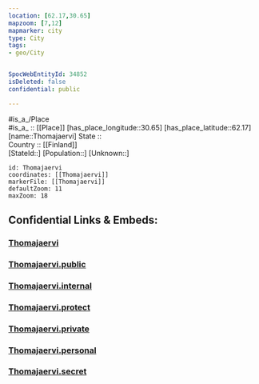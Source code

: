 ```yaml
---
location: [62.17,30.65] 
mapzoom: [7,12] 
mapmarker: city 
type: City
tags:
- geo/City


SpocWebEntityId: 34852
isDeleted: false
confidential: public

---
```

#is_a_/Place  
#is_a_ :: [[Place]] 
[has_place_longitude::30.65] 
[has_place_latitude::62.17] 
[name::Thomajaervi] 
State ::  
Country :: [[Finland]]  
[StateId::] 
[Population::] 
[Unknown::] 


```leaflet
id: Thomajaervi
coordinates: [[Thomajaervi]] 
markerFile: [[Thomajaervi]] 
defaultZoom: 11 
maxZoom: 18
```


## Confidential Links & Embeds: 

### [Thomajaervi](/_Standards/Earth/Continent/Europe/Europe~East/Russia/Russia~NorthWest/Karelia~Republic/City/Thomajaervi.md) 

### [Thomajaervi.public](/_public/Earth/Continent/Europe/Europe~East/Russia/Russia~NorthWest/Karelia~Republic/City/Thomajaervi.public.md) 

### [Thomajaervi.internal](/_internal/Earth/Continent/Europe/Europe~East/Russia/Russia~NorthWest/Karelia~Republic/City/Thomajaervi.internal.md) 

### [Thomajaervi.protect](/_protect/Earth/Continent/Europe/Europe~East/Russia/Russia~NorthWest/Karelia~Republic/City/Thomajaervi.protect.md) 

### [Thomajaervi.private](/_private/Earth/Continent/Europe/Europe~East/Russia/Russia~NorthWest/Karelia~Republic/City/Thomajaervi.private.md) 

### [Thomajaervi.personal](/_personal/Earth/Continent/Europe/Europe~East/Russia/Russia~NorthWest/Karelia~Republic/City/Thomajaervi.personal.md) 

### [Thomajaervi.secret](/_secret/Earth/Continent/Europe/Europe~East/Russia/Russia~NorthWest/Karelia~Republic/City/Thomajaervi.secret.md)

